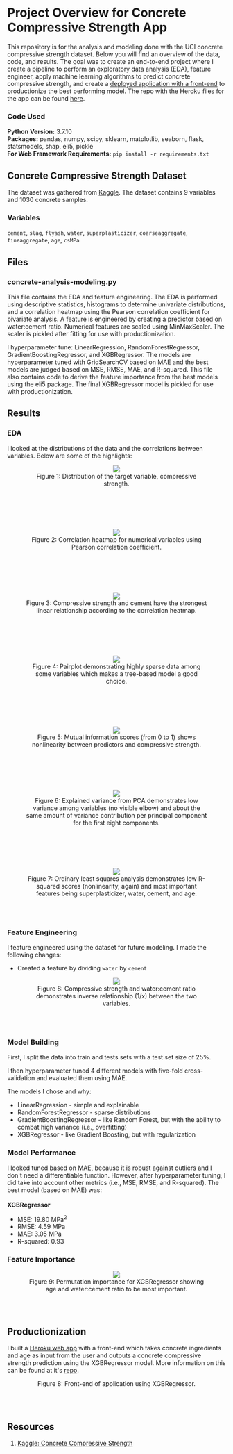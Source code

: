 # Project Overview for Concrete Compressive Strength App

This repository is for the analysis and modeling done with the UCI concrete compressive strength dataset. Below you will find an overview of the data, code, and results. The goal was to create an end-to-end project where I create a pipeline to perform an exploratory data analysis (EDA), feature engineer, apply machine learning algorithms to predict concrete compressive strength, and create a [deployed application with a front-end](https://predict-compressive-strength.herokuapp.com/) to productionize the best performing model. The repo with the Heroku files for the app can be found [here](https://github.com/michaelbryantds/concrete-strength-pred-app).

### Code Used 

**Python Version:** 3.7.10 <br />
**Packages:** pandas, numpy, scipy, sklearn, matplotlib, seaborn, flask, statsmodels, shap, eli5, pickle<br />
**For Web Framework Requirements:**  ```pip install -r requirements.txt```  

## Concrete Compressive Strength Dataset

The dataset was gathered from [Kaggle](https://www.kaggle.com/maajdl/yeh-concret-data). The dataset contains 9 variables and 1030 concrete samples.

### Variables

`cement`, `slag`, `flyash`, `water`, `superplasticizer`, `coarseaggregate`, `fineaggregate`, `age`, `csMPa`

## Files

### concrete-analysis-modeling.py

This file contains the EDA and feature engineering. The EDA is performed using descriptive statistics, histograms to determine univariate distributions, and a correlation heatmap using the Pearson correlation coefficient for bivariate analysis. A feature is engineered by creating a predictor based on water:cement ratio. Numerical features are scaled using MinMaxScaler. The scaler is pickled after fitting for use with productionization.

I hyperparameter tune: LinearRegression, RandomForestRegressor, GradientBoostingRegressor, and XGBRegressor. The models are hyperparameter tuned with GridSearchCV based on MAE and the best models are judged based on MSE, RMSE, MAE, and R-squared. This file also contains code to derive the feature importance from the best models using the eli5 package. The final XGBRegressor model is pickled for use with productionization.

## Results

### EDA

I looked at the distributions of the data and the correlations between variables. Below are some of the highlights:


<div align="center">
  
<figure>
<img src="images/csmpa.jpg"><br/>
  <figcaption>Figure 1: Distribution of the target variable, compressive strength.</figcaption>
</figure>
<br/><br/>
  
</div>

<br/>
<br/>

<div align="center">
  
<figure>
<img src="images/corrmap.jpg"><br/>
  <figcaption>Figure 2: Correlation heatmap for numerical variables using Pearson correlation coefficient.</figcaption>
</figure>
<br/><br/>
  
</div>

<br/>
<br/>

<div align="center">
  
<figure>
<img src="images/csmpa-cement.jpg"><br/>
  <figcaption>Figure 3: Compressive strength and cement have the strongest linear relationship according to the correlation heatmap.</figcaption>
</figure>
<br/><br/>
  
</div>

<br/>
<br/>

<div align="center">
  
<figure>
<img src="images/pairplot.jpg"><br/>
  <figcaption>Figure 4: Pairplot demonstrating highly sparse data among some variables which makes a tree-based model a good choice.</figcaption>
</figure>
<br/><br/>
  
</div>

<br/>
<br/>

<div align="center">
  
<figure>
<img src="images/mi.jpg"><br/>
  <figcaption>Figure 5: Mutual information scores (from 0 to 1) shows nonlinearity between predictors and compressive strength.</figcaption>
</figure>
<br/><br/>
  
</div>

<br/>
<br/>

<div align="center">
  
<figure>
<img src="images/pca2.jpg"><br/>
  <figcaption>Figure 6: Explained variance from PCA demonstrates low variance among variables (no visible elbow) and about the same amount of variance contribution per principal component for the first eight components.</figcaption>
</figure>
<br/><br/>
  
</div>

<br/>
<br/>

<div align="center">

<figure>
<img src="images/ols-fixed.JPG"><br/>
  <figcaption>Figure 7: Ordinary least squares analysis demonstrates low R-squared scores (nonlinearity, again) and most important features being superplasticizer, water, cement, and age.</figcaption>
</figure>
<br/><br/>
  
</div>

  

### Feature Engineering

I feature engineered using the dataset for future modeling. I made the following changes:
* Created a feature by dividing `water` by `cement`

<div align="center">

<figure>
<img src="images/wcratio.jpg"><br/>
  <figcaption>Figure 8: Compressive strength and water:cement ratio demonstrates inverse relationship (1/x) between the two variables.</figcaption>
</figure>
<br/><br/>
  
</div>

### Model Building

First, I split the data into train and tests sets with a test set size of 25%.

I then hyperparameter tuned 4 different models with five-fold cross-validation and evaluated them using MAE.

The models I chose and why:
* LinearRegression - simple and explainable
* RandomForestRegressor - sparse distributions
* GradientBoostingRegressor - like Random Forest, but with the ability to combat high variance (i.e., overfitting)
* XGBRegressor - like Gradient Boosting, but with regularization


### Model Performance

I looked tuned based on MAE, because it is robust against outliers and I don't need a differentiable function. However, after hyperparameter tuning, I did take into account other metrics (i.e., MSE, RMSE, and R-squared). The best model (based on MAE) was:
<br/><br/>
**XGBRegressor**
* MSE: 19.80 MPa<sup>2</sup>
* RMSE: 4.59 MPa
* MAE: 3.05 MPa
* R-squared: 0.93

### Feature Importance


<div align="center">
  
<figure>
<img src="images/permimp.jpg"><br/>
  <figcaption>Figure 9: Permutation importance for XGBRegressor showing age and water:cement ratio to be most important.</figcaption>
</figure>
<br/><br/>
  
</div>

## Productionization

I built a [Heroku web app](https://predict-compressive-strength.herokuapp.com/) with a front-end which takes concrete ingredients and age as input from the user and outputs a concrete compressive strength prediction using the XGBRegressor model. More information on this can be found at it's [repo](https://github.com/michaelbryantds/concrete-strength-pred-app).

<div align="center">
  
<figure>
<img src=""><br/>
  <figcaption>Figure 8: Front-end of application using XGBRegressor.</figcaption>
</figure>
<br/><br/>
  
</div>

## Resources

1. [Kaggle: Concrete Compressive Strength](https://www.kaggle.com/maajdl/yeh-concret-data)
